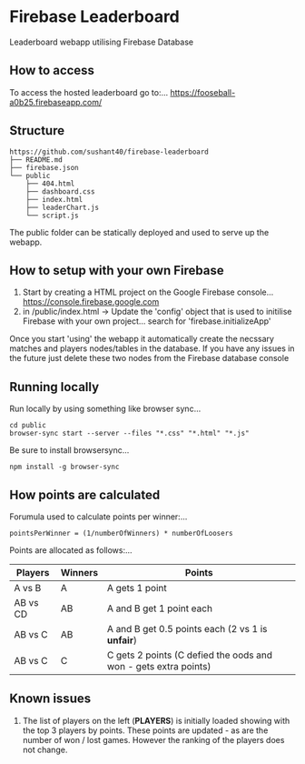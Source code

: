 # Firebase Leaderboard
Leaderboard webapp utilising Firebase Database

## How to access

To access the hosted leaderboard go to:... https://fooseball-a0b25.firebaseapp.com/

## Structure
```
https://github.com/sushant40/firebase-leaderboard
├── README.md
├── firebase.json
└── public
    ├── 404.html
    ├── dashboard.css
    ├── index.html
    ├── leaderChart.js
    └── script.js
```

The public folder can be statically deployed and used to serve up the webapp.

## How to setup with your own Firebase

1. Start by creating a HTML project on the Google Firebase console... https://console.firebase.google.com
2. in /public/index.html -> Update the 'config' object that is used to initilise Firebase with your own project... search for 'firebase.initializeApp'

Once you start 'using' the webapp it automatically create the necssary matches and players nodes/tables in the database. If you have any issues in the future just delete these two nodes from the Firebase database console

## Running locally

Run locally by using something like browser sync...

```
cd public
browser-sync start --server --files "*.css" "*.html" "*.js"
```

Be sure to install browsersync...
```
npm install -g browser-sync
```

## How points are calculated

Forumula used to calculate points per winner:...
```
pointsPerWinner = (1/numberOfWinners) * numberOfLoosers
```

Points are allocated as follows:...

 Players | Winners | Points
-------- | ------- | --------------------------------
A vs B   | A       | A gets 1 point
AB vs CD | AB      | A and B get 1 point each
AB vs C  | AB      | A and B get 0.5 points each (2 vs 1 is **unfair**)
AB vs C  | C       | C gets 2 points (C defied the oods and won - gets extra points)


## Known issues

1. The list of players on the left (**PLAYERS**) is initially loaded showing with the top 3 players by points. These points are updated - as are the number of won / lost games. However the ranking of the players does not change.
